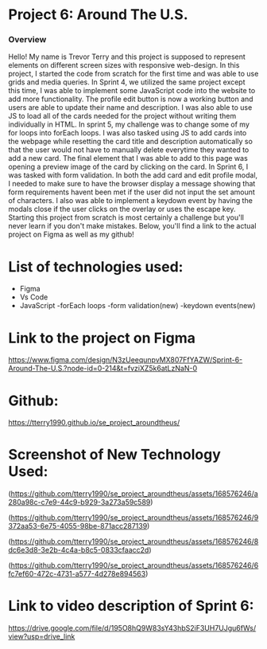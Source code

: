 # Project 6: Around The U.S.

### Overview

Hello! My name is Trevor Terry and this project is supposed to represent elements on different screen sizes with responsive web-design. In this project, I started the code from scratch for the first time and was able to use grids and media queries. In Sprint 4, we utilized the same project except this time, I was able to implement some JavaScript code into the website to add more functionality. The profile edit button is now a working button and users are able to update their name and description. I was also able to use JS to load all of the cards needed for the project without writing them individually in HTML. In sprint 5, my challenge was to change some of my for loops into forEach loops. I was also tasked using JS to add cards into the webpage while resetting the card title and description automatically so that the user would not have to manually delete everytime they wanted to add a new card. The final element that I was able to add to this page was opening a preview image of the card by clicking on the card. In Sprint 6, I was tasked with form validation. In both the add card and edit profile modal, I needed to make sure to have the browser display a message showing that form requirements havent been met if the user did not input the set amount of characters. I also was able to implement a keydown event by having the modals close if the user clicks on the overlay or uses the escape key. Starting this project from scratch is most certainly a challenge but you'll never learn if you don't make mistakes. Below, you'll find a link to the actual project on Figma as well as my github!

# List of technologies used:

- Figma
- Vs Code
- JavaScript
  -forEach loops
  -form validation(new)
  -keydown events(new)

# Link to the project on Figma

https://www.figma.com/design/N3zUeequnpvMX807FfYAZW/Sprint-6-Around-The-U.S.?node-id=0-214&t=fvziXZ5k6atLzNaN-0

# Github:

https://tterry1990.github.io/se_project_aroundtheus/

# Screenshot of New Technology Used:

(https://github.com/tterry1990/se_project_aroundtheus/assets/168576246/a280a98c-c7e9-44c9-b929-3a273a59c589)

(https://github.com/tterry1990/se_project_aroundtheus/assets/168576246/9372aa53-6e75-4055-98be-871acc287139)

(https://github.com/tterry1990/se_project_aroundtheus/assets/168576246/8dc6e3d8-3e2b-4c4a-b8c5-0833cfaacc2d)

(https://github.com/tterry1990/se_project_aroundtheus/assets/168576246/6fc7ef60-472c-4731-a577-4d278e894563)

# Link to video description of Sprint 6:

https://drive.google.com/file/d/195O8hQ9W83sY43hbS2iF3UH7UJgu6fWs/view?usp=drive_link
